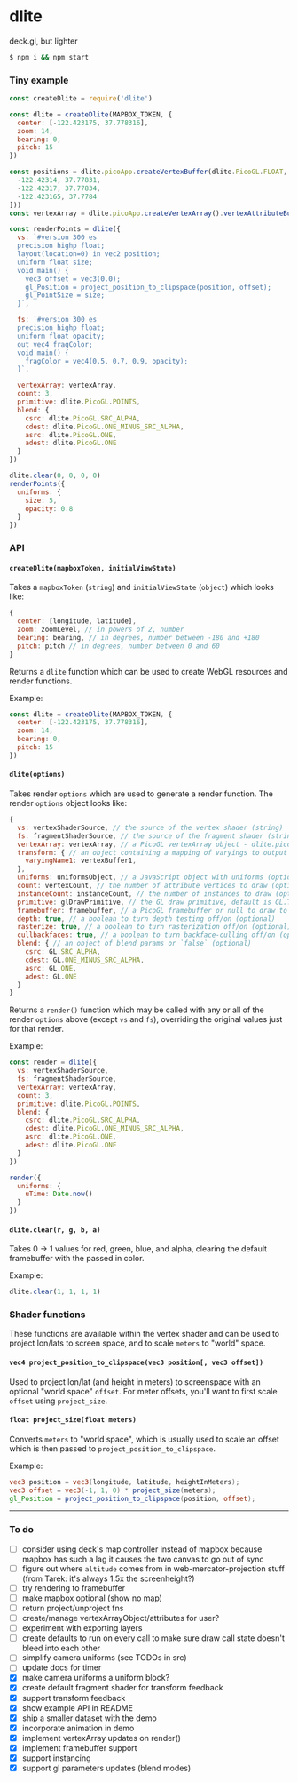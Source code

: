 # dlite
deck.gl, but lighter

```bash
$ npm i && npm start
```

### Tiny example

```js
const createDlite = require('dlite')

const dlite = createDlite(MAPBOX_TOKEN, {
  center: [-122.423175, 37.778316],
  zoom: 14,
  bearing: 0,
  pitch: 15
})

const positions = dlite.picoApp.createVertexBuffer(dlite.PicoGL.FLOAT, 2, new Float32Array([
  -122.42314, 37.77831,
  -122.42317, 37.77834,
  -122.423165, 37.7784
]))
const vertexArray = dlite.picoApp.createVertexArray().vertexAttributeBuffer(0, positions)

const renderPoints = dlite({
  vs: `#version 300 es
  precision highp float;
  layout(location=0) in vec2 position;
  uniform float size;
  void main() {
    vec3 offset = vec3(0.0);
    gl_Position = project_position_to_clipspace(position, offset);
    gl_PointSize = size;
  }`,

  fs: `#version 300 es
  precision highp float;
  uniform float opacity;
  out vec4 fragColor;
  void main() {
    fragColor = vec4(0.5, 0.7, 0.9, opacity);
  }`,

  vertexArray: vertexArray,
  count: 3,
  primitive: dlite.PicoGL.POINTS,
  blend: {
    csrc: dlite.PicoGL.SRC_ALPHA,
    cdest: dlite.PicoGL.ONE_MINUS_SRC_ALPHA,
    asrc: dlite.PicoGL.ONE,
    adest: dlite.PicoGL.ONE
  }
})

dlite.clear(0, 0, 0, 0)
renderPoints({
  uniforms: {
    size: 5,
    opacity: 0.8
  }
})
```

### API

#### `createDlite(mapboxToken, initialViewState)`

Takes a `mapboxToken` (`string`) and `initialViewState` (`object`) which looks like:
```js
{
  center: [longitude, latitude],
  zoom: zoomLevel, // in powers of 2, number
  bearing: bearing, // in degrees, number between -180 and +180
  pitch: pitch // in degrees, number between 0 and 60
}
```

Returns a `dlite` function which can be used to create WebGL resources and render functions.

Example:
```js
const dlite = createDlite(MAPBOX_TOKEN, {
  center: [-122.423175, 37.778316],
  zoom: 14,
  bearing: 0,
  pitch: 15
})
```

#### `dlite(options)`

Takes render `options` which are used to generate a render function. The render `options` object looks like:
```js
{
  vs: vertexShaderSource, // the source of the vertex shader (string)
  fs: fragmentShaderSource, // the source of the fragment shader (string) (optional for transform feedback pass)
  vertexArray: vertexArray, // a PicoGL vertexArray object - dlite.picoApp.createVertexArray()
  transform: { // an object containing a mapping of varyings to output buffers (optional)
    varyingName1: vertexBuffer1,
  },
  uniforms: uniformsObject, // a JavaScript object with uniforms (optional)
  count: vertexCount, // the number of attribute vertices to draw (optional)
  instanceCount: instanceCount, // the number of instances to draw (optional)
  primitive: glDrawPrimitive, // the GL draw primitive, default is GL.TRIANGLES (optional)
  framebuffer: framebuffer, // a PicoGL framebuffer or null to draw to the default framebuffer (optional)
  depth: true, // a boolean to turn depth testing off/on (optional)
  rasterize: true, // a boolean to turn rasterization off/on (optional)
  cullbackfaces: true, // a boolean to turn backface-culling off/on (optional)
  blend: { // an object of blend params or `false` (optional)
    csrc: GL.SRC_ALPHA,
    cdest: GL.ONE_MINUS_SRC_ALPHA,
    asrc: GL.ONE,
    adest: GL.ONE
  }
}
```

Returns a `render()` function which may be called with any or all of the render `options` above (except `vs` and `fs`),
overriding the original values just for that render.

Example:
```js
const render = dlite({
  vs: vertexShaderSource,
  fs: fragmentShaderSource,
  vertexArray: vertexArray,
  count: 3,
  primitive: dlite.PicoGL.POINTS,
  blend: {
    csrc: dlite.PicoGL.SRC_ALPHA,
    cdest: dlite.PicoGL.ONE_MINUS_SRC_ALPHA,
    asrc: dlite.PicoGL.ONE,
    adest: dlite.PicoGL.ONE
  }
})

render({
  uniforms: {
    uTime: Date.now()
  }
})
```

#### `dlite.clear(r, g, b, a)`

Takes 0 -> 1 values for red, green, blue, and alpha, clearing the default framebuffer with the passed in color.

Example:
```js
dlite.clear(1, 1, 1, 1)
```


### Shader functions

These functions are available within the vertex shader and can be used to project lon/lats to screen space, and to scale
`meters` to "world" space.

#### `vec4 project_position_to_clipspace(vec3 position[, vec3 offset])`

Used to project lon/lat (and height in meters) to screenspace with an optional "world space" `offset`. For meter offsets,
you'll want to first scale `offset` using `project_size`.

#### `float project_size(float meters)`

Converts `meters` to "world space", which is usually used to scale an offset which is then passed to
`project_position_to_clipspace`.

Example:
```glsl
vec3 position = vec3(longitude, latitude, heightInMeters);
vec3 offset = vec3(-1, 1, 0) * project_size(meters);
gl_Position = project_position_to_clipspace(position, offset);
```

------------

### To do
 - [ ] consider using deck's map controller instead of mapbox because mapbox has such a lag it causes the two canvas to go out of sync
 - [ ] figure out where `altitude` comes from in web-mercator-projection stuff (from Tarek: it's always 1.5x the screenheight?)
 - [ ] try rendering to framebuffer
 - [ ] make mapbox optional (show no map)
 - [ ] return project/unproject fns
 - [ ] create/manage vertexArrayObject/attributes for user?
 - [ ] experiment with exporting layers
 - [ ] create defaults to run on every call to make sure draw call state doesn't bleed into each other
 - [ ] simplify camera uniforms (see TODOs in src)
 - [ ] update docs for timer
 - [X] make camera uniforms a uniform block?
 - [X] create default fragment shader for transform feedback
 - [x] support transform feedback
 - [x] show example API in README
 - [x] ship a smaller dataset with the demo
 - [x] incorporate animation in demo
 - [x] implement vertexArray updates on render()
 - [x] implement framebuffer support
 - [x] support instancing
 - [x] support gl parameters updates (blend modes)
